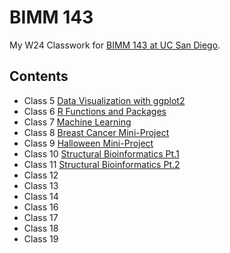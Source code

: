 # BIMM 143
My W24 Classwork for [BIMM 143 at UC San Diego](https://bioboot.github.io/bimm143_W24/).

## Contents
- Class 5 [Data Visualization with ggplot2](class05/class05.md)
- Class 6 [R Functions and Packages](class06/class06.md)
- Class 7 [Machine Learning](class07/class07.md)
- Class 8 [Breast Cancer Mini-Project](class08/Class08_breast_cancer_project.md)
- Class 9 [Halloween Mini-Project](class09/halloween_mini_project.md)
- Class 10 [Structural Bioinformatics Pt.1](class10/class10_1.md)
- Class 11 [Structural Bioinformatics Pt.2](class11/class11.md)
- Class 12
- Class 13
- Class 14
- Class 16
- Class 17
- Class 18
- Class 19

